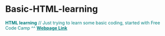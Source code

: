 # Basic-HTML-learning
<span style="color: Teal;"><strong>HTML learning</strong><span>
// Just trying to learn some basic coding, started with Free Code Camp ^^
<strong><a href="https://mcjoules.github.io/html-learning/htmlbasic" target="_blank" style="color: Teal;">Webpage Link</a></strong>
